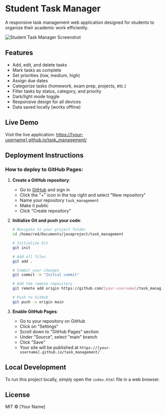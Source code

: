 # Student Task Manager

A responsive task management web application designed for students to organize their academic work efficiently.

![Student Task Manager Screenshot](screenshot.png)

## Features

- Add, edit, and delete tasks
- Mark tasks as complete
- Set priorities (low, medium, high)
- Assign due dates
- Categorize tasks (homework, exam prep, projects, etc.)
- Filter tasks by status, category, and priority
- Dark/light mode toggle
- Responsive design for all devices
- Data saved locally (works offline)

## Live Demo

Visit the live application: [https://[your-username].github.io/task_management/](https://[your-username].github.io/task_management/)

## Deployment Instructions

### How to deploy to GitHub Pages:

1. **Create a GitHub repository**:
   - Go to [GitHub](https://github.com) and sign in
   - Click the "+" icon in the top right and select "New repository"
   - Name your repository `task_management`
   - Make it public
   - Click "Create repository"

2. **Initialize Git and push your code**:
   ```bash
   # Navigate to your project folder
   cd /home/red/Documents/javaproject/task_management
   
   # Initialize Git
   git init
   
   # Add all files
   git add .
   
   # Commit your changes
   git commit -m "Initial commit"
   
   # Add the remote repository
   git remote add origin https://github.com/[your-username]/task_management.git
   
   # Push to GitHub
   git push -u origin main
   ```

3. **Enable GitHub Pages**:
   - Go to your repository on GitHub
   - Click on "Settings"
   - Scroll down to "GitHub Pages" section
   - Under "Source", select "main" branch
   - Click "Save"
   - Your site will be published at `https://[your-username].github.io/task_management/`

## Local Development

To run this project locally, simply open the `index.html` file in a web browser.

## License

MIT © [Your Name]
